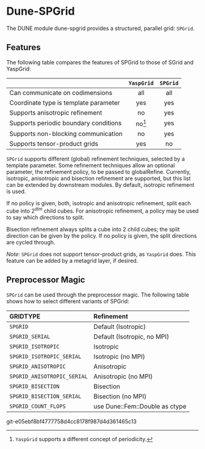 Dune-SPGrid
===========

The DUNE module dune-spgrid provides a structured, parallel grid: `SPGrid`.


Features
--------

The following table compares the features of SPGrid to those of SGrid and
YaspGrid:

|                                       | `YaspGrid` | `SPGrid` |
| :------------------------------------ | :--------: | :------: |
| Can communicate on codimensions       | all        | all      |
| Coordinate type is template parameter | yes        | yes      |
| Supports anisotropic refinement       | no         | yes      |
| Supports periodic boundary conditions | no[^1]     | yes      |
| Supports non-blocking communication   | no         | yes      |
| Supports tensor-product grids         | yes        | no       |

[^1]: `YaspGrid` supports a different concept of periodicity.

`SPGrid` supports different (global) refinement techniques, selected by a
template parameter. Some refinement techniques allow an optional parameter,
the refinement policy, to be passed to globalRefine.
Currently, isotropic, anisotropic and bisection refinement are supported, but
this list can be extended by downstream modules.
By default, isotropic refinement is used.

If no policy is given, both, isotropic and anisotropic refinement, split each
cube into $2^{dim}$ child cubes.
For anisotropic refinement, a policy may be used to say which directions
to split.

Bisection refinement always splits a cube into $2$ child cubes; the
split direction can be given by the policy. If no policy is given, the split
directions are cycled through.

*Note*: `SPGrid` does not support tensor-product grids, as `YaspGrid` does.
        This feature can be added by a metagrid layer, if desired.


Preprocessor Magic
------------------

`SPGrid` can be used through the preprocessor magic. The following table shows how
to select different variants of SPGrid:

| GRIDTYPE                    | Refinement                     |
| :-------------------------- | :----------------------------- |
| `SPGRID`                    | Default (Isotropic)            |
| `SPGRID_SERIAL`             | Default (Isotropic, no MPI)    |
| `SPGRID_ISOTROPIC`          | Isotropic                      |
| `SPGRID_ISOTROPIC_SERIAL`   | Isotropic (no MPI)             |
| `SPGRID_ANISOTROPIC`        | Anisotropic                    |
| `SPGRID_ANISOTROPIC_SERIAL` | Anisotropic (no MPI)           |
| `SPGRID_BISECTION`          | Bisection                      |
| `SPGRID_BISECTION_SERIAL`   | Bisection (no MPI)             |
| `SPGRID_COUNT_FLOPS`        | use Dune::Fem::Double as ctype |


git-e05ebf8bf4777758d4cc8178f987d4d361465c13

